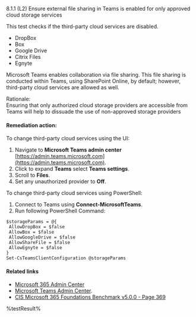 8.1.1 (L2) Ensure external file sharing in Teams is enabled for only approved cloud storage services

This test checks if the third-party cloud services are disabled.
- DropBox
- Box
- Google Drive
- Citrix Files
- Egnyte

Microsoft Teams enables collaboration via file sharing. This file sharing is conducted within Teams, using SharePoint Online, by default; however, third-party cloud services are allowed as well.

Rationale:\
Ensuring that only authorized cloud storage providers are accessible from Teams will help to dissuade the use of non-approved storage providers

#### Remediation action:

To change third-party cloud services using the UI:
1. Navigate to **Microsoft Teams admin center** [https://admin.teams.microsoft.com](https://admin.teams.microsoft.com).
2. Click to expand **Teams** select **Teams settings**.
3. Scroll to **Files**.
4. Set any unauthorized provider to **Off**.

To change third-party cloud services using PowerShell:
1. Connect to Teams using **Connect-MicrosoftTeams**.
2. Run following PowerShell Command:
```
$storageParams = @{
 AllowDropBox = $false
 AllowBox = $false
 AllowGoogleDrive = $false
 AllowShareFile = $false
 AllowEgnyte = $false
}
Set-CsTeamsClientConfiguration @storageParams
```

#### Related links

* [Microsoft 365 Admin Center](https://admin.microsoft.com)
* [Microsoft Teams Admin Center](https://admin.teams.microsoft.com).
* [CIS Microsoft 365 Foundations Benchmark v5.0.0 - Page 369](https://www.cisecurity.org/benchmark/microsoft_365)

<!--- Results --->
%testResult%